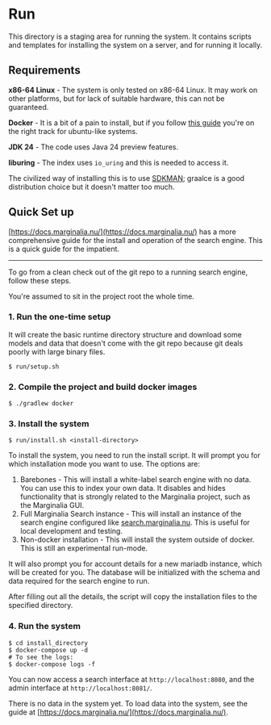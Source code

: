 # Run

This directory is a staging area for running the system.  It contains scripts
and templates for installing the system on a server, and for running it locally.

## Requirements

**x86-64 Linux** - The system is only tested on x86-64 Linux.  It may work on other
platforms, but for lack of suitable hardware, this can not be guaranteed.

**Docker** - It is a bit of a pain to install, but if you follow
[this guide](https://docs.docker.com/engine/install/ubuntu/#install-using-the-repository) you're on the right track for ubuntu-like systems.

**JDK 24** - The code uses Java 24 preview features. 

**liburing** - The index uses `io_uring` and this is needed to access it.

The civilized way of installing this is to use [SDKMAN](https://sdkman.io/);
graalce is a good distribution choice but it doesn't matter too much.

## Quick Set up

[https://docs.marginalia.nu/](https://docs.marginalia.nu/) has a more comprehensive guide for the install
and operation of the search engine.  This is a quick guide for the impatient.

---

To go from a clean check out of the git repo to a running search engine,
follow these steps. 

You're assumed to sit in the project root the whole time.

### 1. Run the one-time setup

It will create the basic runtime directory structure and download some models and 
data that doesn't come with the git repo because git deals poorly with large binary files.

```shell
$ run/setup.sh
```

### 2. Compile the project and build docker images

```shell
$ ./gradlew docker
```
### 3.  Install the system

```shell
$ run/install.sh <install-directory>
```

To install the system, you need to run the install script.  It will prompt 
you for which installation mode you want to use.  The options are:

1. Barebones - This will install a white-label search engine with no data.  You can 
   use this to index your own data.  It disables and hides functionality that is strongly
   related to the Marginalia project, such as the Marginalia GUI. 
2. Full Marginalia Search instance - This will install an instance of the search engine
   configured like [search.marginalia.nu](https://search.marginalia.nu).  This is useful
   for local development and testing.
3. Non-docker installation - This will install the system outside of docker. 
   This is still an experimental run-mode.

It will also prompt you for account details for a new mariadb instance, which will be
created for you.  The database will be initialized with the schema and data required
for the search engine to run.

After filling out all the details, the script will copy the installation files to the
specified directory.

### 4. Run the system

```shell
$ cd install_directory
$ docker-compose up -d 
# To see the logs: 
$ docker-compose logs -f
```

You can now access a search interface at `http://localhost:8080`, and the admin interface
at `http://localhost:8081/`.   

There is no data in the system yet.  To load data into the system,
see the guide at [https://docs.marginalia.nu/](https://docs.marginalia.nu/).

